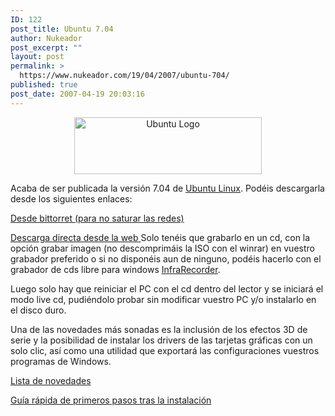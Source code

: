 ```yaml
---
ID: 122
post_title: Ubuntu 7.04
author: Nukeador
post_excerpt: ""
layout: post
permalink: >
  https://www.nukeador.com/19/04/2007/ubuntu-704/
published: true
post_date: 2007-04-19 20:03:16
---
```


<p style="text-align: center"><img src="/images/ubuntu.png" title="Ubuntu Logo" alt="Ubuntu Logo" height="91" width="300" /></p>
Acaba de ser publicada la versión 7.04 de <a href="http://www.ubuntu.com" title="Página web de Ubuntu">Ubuntu Linux</a>. Podéis descargarla desde los siguientes enlaces:

<a href="http://releases.ubuntu.com/7.04/ubuntu-7.04-desktop-i386.iso.torrent" title="Ubuntu 7.04 (torrent)">Desde bittorret (para no saturar las redes)</a>

<a href="http://releases.ubuntu.com/7.04/ubuntu-7.04-desktop-i386.iso" title="Ubuntu 7.04">Descarga directa desde la web</a><a href="http://releases.ubuntu.com/7.04/ubuntu-7.04-desktop-i386.iso">
</a>
Solo tenéis que grabarlo en un cd, con la opción grabar imagen (no descomprimáis la ISO con el winrar) en vuestro grabador preferido o si no disponéis aun de ninguno, podéis hacerlo con el grabador de cds libre para windows <a href="http://prdownloads.sourceforge.net/infrarecorder/ir0421_ansi.exe?download">InfraRecorder</a>.

Luego solo hay que reiniciar el PC con el cd dentro del lector y se iniciará el modo live cd, pudiéndolo probar sin modificar vuestro PC y/o instalarlo en el disco duro.

Una de las novedades más sonadas es la inclusión de los efectos 3D de serie y la posibilidad de instalar los drivers de las tarjetas gráficas con un solo clic, así como una utilidad que exportará las configuraciones vuestros programas de Windows.

<a href="http://www.genbeta.com/2007/03/25-ubuntu-704-feisty-fawn-beta-cambios-novedades-e-impresiones" title="Novedades en Ubuntu 7.04">Lista de novedades</a>

<a href="http://www.xtec.net/~acastan/ubuntu/index.html" title="Guia rápida - Ubuntu 7.04">Guía rápida de primeros pasos tras la instalación </a>